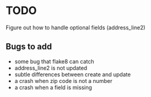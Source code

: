 # TODO


Figure out how to handle optional fields (address_line2)

## Bugs to add

* some bug that flake8 can catch
* address_line2 is not updated
* subtle differences between create and update
* a crash when zip code is not a number
* a crash when a field is missing
